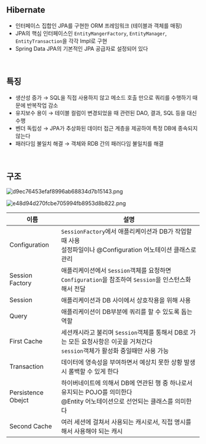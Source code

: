 <!-- --- --><!-- title: 개요 --><!-- updated: 2023-01-06 07:49:42Z --><!-- created: 2022-12-25 08:28:25Z --><!-- latitude: 37.24108640 --><!-- longitude: 127.17755370 --><!-- altitude: 0.0000 --><!-- tags: --><!--   - java --><!-- --- -->## Hibernate- 인터페이스 집합인 JPA를 구현한 ORM 프레임워크 (테이블과 객체를 매핑)- JPA의 핵심 인터페이스인 `EntityMangerFactory`, `EntityManager`, `EntityTransaction`을 각각 Impl로 구현- Spring Data JPA의 기본적인 JPA 공급자로 설정되어 있다<br>## 특징- 생산성 증가 → SQL을 직접 사용하지 않고 메소드 호출 만으로 쿼리를 수행하기 때문에 반복작업 감소- 유지보수 용이  → 테이블 컬럼이 변경되었을 때 관련된 DAO, 결과, SQL 등을 대신 수행- 벤더 독립성  → JPA가 추상화된 데이터 접근 계층을 제공하여 특정 DB에 종속되지 않는다- 패러다임 불일치 해결  → 객체와 RDB 간의 패러다임 불일치를 해결<br>## 구조![d9ec76453efaf8996ab68834d7b15143.png](/joplinRes/_resources/d9ec76453efaf8996ab68834d7b15143.png)![e48d94d270fcbe705994fb8953d8b822.png](/joplinRes/_resources/e48d94d270fcbe705994fb8953d8b822.png)|이름|설명||--|--||Configuration| `SessionFactory`에서 애플리케이션과 DB가 작업할때 사용<br>설정파일이나 @Configuration 어노테이션 클래스로 관리||Session Factory| 애플리케이션에서 `Session`객체를 요청하면 `Configuration`을 참조하여 `Session`을 인스턴스화 해서 전달||Session| 애플리케이션과 DB 사이에서 상호작용을 위해 사용||Query| 애플리케이션이 DB부분에 쿼리를 할 수 있도록 돕는 역할||First Cache| 세션캐시라고 불리며 `Session`객체를 통해서 DB로 가는 모든 요청사항은 이곳을 거쳐간다<br>`session`객체가 활성화 중일때만 사용 가능||Transaction| 데이터에 영속성을 부여하면서 예상치 못한 상황 발생시 롤백할 수 있게 한다||Persistence Obejct|하이버네이트에 의해서 DB에 연관된 행 중 하나로서 유지되는 POJO를 의미한다<br>@Entity 어노테이션으로 선언되는 클래스를 의미한다||Second Cache| 여러 세션에 걸쳐서 사용되는 캐시로서, 직접 명시를 해서 사용해야 되는 캐시|